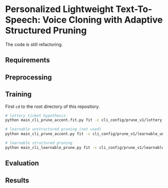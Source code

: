 # Personalized Lightweight Text-To-Speech: Voice Cloning with Adaptive Structured Pruning

The code is still refactoring.

## Requirements

## Preprocessing

## Training
First `cd` to the root directory of this repository.

```bash
# lottery ticket hypothesis
python main_cli_prune_accent.fit.py fit -c cli_config/prune_v1/lottery_ticket.yaml

# learnable unstructured pruning (not used)
python main_cli_prune_accent.py fit -c cli_config/prune_v1/learnable_unstructured.yaml

# learnable structured pruning
python main_cli_learnable_prune.py fit -c cli_config/prune_v1/learnable_structured_pipeline.*.yaml
```

## Evaluation

## Results

